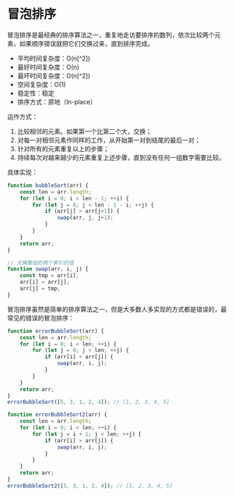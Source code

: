 # 冒泡排序

冒泡排序是最经典的排序算法之一，重复地走访要排序的数列，依次比较两个元素，如果顺序错误就把它们交换过来，直到排序完成。

* 平均时间复杂度：O\(n[^2]\)
* 最好时间复杂度：O\(n\)
* 最坏时间复杂度：O\(n[^2]\)
* 空间复杂度：O\(1\)
* 稳定性：稳定
* 排序方式：原地（In-place）

运作方式：

1. 比较相邻的元素。如果第一个比第二个大，交换；
2. 对每一对相邻元素作同样的工作，从开始第一对到结尾的最后一对；
3. 针对所有的元素重复以上的步骤；
4. 持续每次对越来越少的元素重复上述步骤，直到没有任何一组数字需要比较。

具体实现：

```js
function bubbleSort(arr) {
    const len = arr.length;
    for (let i = 0; i < len - 1; ++i) {
        for (let j = 0; j < len - 1 - i; ++j) {
            if (arr[j] > arr[j+1]) {
                swap(arr, j, j+1);
            }
        }
    }
    return arr;
}

// 交换数组的两个索引的值
function swap(arr, i, j) {
    const tmp = arr[i];
    arr[i] = arr[j];
    arr[j] = tmp;
}
```

冒泡排序虽然是简单的排序算法之一，但是大多数人多实现的方式都是错误的，最常见的错误的冒泡排序：

```js
function errorBubbleSort(arr) {
    const len = arr.length;
    for (let i = 0; i < len; ++i) {
        for (let j = 0; j < len; ++j) {
            if (arr[i] < arr[j]) {
                swap(arr, i, j);
            }
        }
    }
    return arr;
}
errorBubbleSort([5, 3, 1, 2, 4]); // [1, 2, 3, 4, 5]

function errorBubbleSort2(arr) {
    const len = arr.length;
    for (let i = 0; i < len; ++i) {
        for (let j = i + 1; j < len; ++j) {
            if (arr[i] > arr[j]) {
                swap(arr, i, j);
            }
        }
    }
    return arr;
}
errorBubbleSort2([5, 3, 1, 2, 4]); // [1, 2, 3, 4, 5]
```



